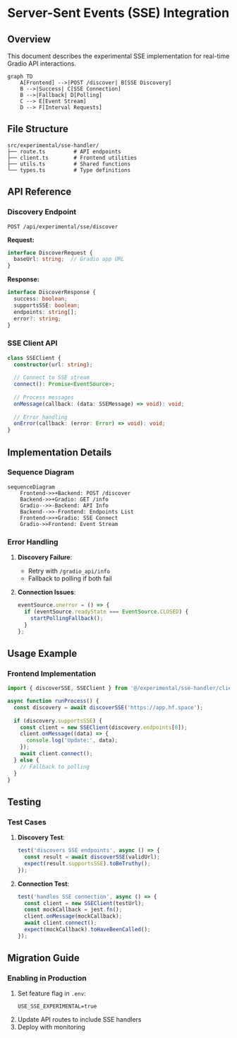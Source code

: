 # Server-Sent Events (SSE) Integration

## Overview
This document describes the experimental SSE implementation for real-time Gradio API interactions.

```mermaid
graph TD
    A[Frontend] -->|POST /discover| B[SSE Discovery]
    B -->|Success| C[SSE Connection]
    B -->|Fallback| D[Polling]
    C --> E[Event Stream]
    D --> F[Interval Requests]
```

## File Structure
```
src/experimental/sse-handler/
├── route.ts         # API endpoints
├── client.ts        # Frontend utilities
├── utils.ts         # Shared functions
└── types.ts         # Type definitions
```

## API Reference

### Discovery Endpoint
`POST /api/experimental/sse/discover`

**Request:**
```typescript
interface DiscoverRequest {
  baseUrl: string;  // Gradio app URL
}
```

**Response:**
```typescript
interface DiscoverResponse {
  success: boolean;
  supportsSSE: boolean;
  endpoints: string[];
  error?: string;
}
```

### SSE Client API

```typescript
class SSEClient {
  constructor(url: string);
  
  // Connect to SSE stream
  connect(): Promise<EventSource>;
  
  // Process messages
  onMessage(callback: (data: SSEMessage) => void): void;
  
  // Error handling  
  onError(callback: (error: Error) => void): void;
}
```

## Implementation Details

### Sequence Diagram
```mermaid
sequenceDiagram
    Frontend->>+Backend: POST /discover
    Backend->>+Gradio: GET /info
    Gradio-->>-Backend: API Info
    Backend-->>-Frontend: Endpoints List
    Frontend->>+Gradio: SSE Connect
    Gradio->>Frontend: Event Stream
```

### Error Handling
1. **Discovery Failure**:
   - Retry with `/gradio_api/info`
   - Fallback to polling if both fail

2. **Connection Issues**:
   ```javascript
   eventSource.onerror = () => {
     if (eventSource.readyState === EventSource.CLOSED) {
       startPollingFallback();
     }
   };
   ```

## Usage Example

### Frontend Implementation
```typescript
import { discoverSSE, SSEClient } from '@/experimental/sse-handler/client';

async function runProcess() {
  const discovery = await discoverSSE('https://app.hf.space');
  
  if (discovery.supportsSSE) {
    const client = new SSEClient(discovery.endpoints[0]);
    client.onMessage((data) => {
      console.log('Update:', data);
    });
    await client.connect();
  } else {
    // Fallback to polling
  }
}
```

## Testing

### Test Cases
1. **Discovery Test**:
   ```javascript
   test('discovers SSE endpoints', async () => {
     const result = await discoverSSE(validUrl);
     expect(result.supportsSSE).toBeTruthy();
   });
   ```

2. **Connection Test**:
   ```javascript
   test('handles SSE connection', async () => {
     const client = new SSEClient(testUrl);
     const mockCallback = jest.fn();
     client.onMessage(mockCallback);
     await client.connect();
     expect(mockCallback).toHaveBeenCalled();
   });
   ```

## Migration Guide

### Enabling in Production
1. Set feature flag in `.env`:
   ```
   USE_SSE_EXPERIMENTAL=true
   ```
2. Update API routes to include SSE handlers
3. Deploy with monitoring
